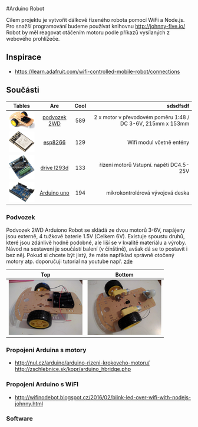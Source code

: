#Arduino Robot

Cílem projektu je vytvořit dálkově řízeného robota pomocí WiFi a Node.js. Pro snažší programování budeme používat knihovnu http://johnny-five.io/ Robot by měl reagovat otáčením motoru podle příkazů vysílaných z webového prohlížeče.

## Inspirace

- https://learn.adafruit.com/wifi-controlled-mobile-robot/connections


## Součásti

| Tables        | Are           | Cool  | sdsdfsdf |
| ------------- |:-------------:|:-----:| --------:|
| <img src='./imgs/robot.jpg'  width="100"/>      |  [podvozek 2WD](http://robotstore.cz/obchod/arduino/2wd-podvozek-pro-inteligentni-auto-arduino-robot-2/) | 589 | 2 x motor v převodovém poměru 1:48 / DC 3-6V,  215mm x 153mm |
| <img src='./imgs/esp8266.jpg'  width="100"/>      |  [esp8266](http://robotstore.cz/obchod/arduino/esp8266-wi-fi-modul-arduino-esp-14/?added-to-cart=13641)  | 129 | Wifi modul včetně entény |
| <img src='./imgs/drive_l293d.jpg' width="100"/> |  [drive l293d](http://robotstore.cz/obchod/arduino/esp8266-wi-fi-modul-arduino-esp-14/?added-to-cart=13641) | 133 | řízení motorů Vstupní. napětí DC4.5-25V 
| <img src='./imgs/uno.jpg' width="100"/> |  [Arduino uno](http://arduino-shop.cz/arduino/1353-klon-arduino-uno-r3-atmega328p-ch340-mini-usb-1466635561.html) |  194 |  mikrokontrolérová vývojová deska


### Podvozek

Podvozek 2WD Arduiono Robot se skládá ze dvou motorů 3-6V, napájeny jsou externě, 4 tužkové baterie 1.5V (Celkem 6V). Existuje spoustu druhů, které jsou zdánlivě hodně podobné, ale liší se v kvalitě materiálu a výroby. Návod na sestavení je součástí balení (v čínštině), avšak dá se to postavit i bez něj. Pokud si chcete být jistý, že máte například správně otočený motory atp. doporučuji tutorial na youtube např. [zde](https://www.youtube.com/watch?v=VHuOJ54YXaA)

| Top | Bottom |
|--- | --- |
| <img src='./imgs/my_robot.jpg'  width="200"/> | <img src='./imgs/my_robot2.jpg'  width="200"/> |

### Propojení Arduina s motory
- http://nul.cz/arduino/arduino-rizeni-krokoveho-motoru/
http://zschlebnice.sk/kopr/arduino_hbridge.php

### Propojení Arduino s WiFI
- http://wifinodebot.blogspot.cz/2016/02/blink-led-over-wifi-with-nodejs-johnny.html

### Software


